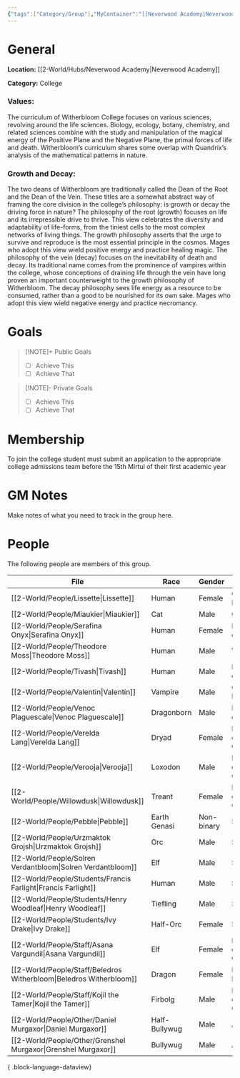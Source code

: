 ```yaml
---
{"tags":["Category/Group"],"MyContainer":"[[Neverwood Academy|Neverwood Academy]]","MyCategory":"College","image":"map-1.6-witherbloom-campus.jpg","obsidianUIMode":"preview","faction":null,"primary_contact":null,"founder":["Beledros Witherbloom"],"deans":["Lissette","Valentin"],"staff":["Willowdusk","Tivash","Verelda Lang","Serafina Onyx","Asana Vargundil","Kojil the Tamer","Venoc Plaguescale","Verooja"],"dg-publish":true,"dg-path":"World/Groups/Colleges/Witherbloom College.md","permalink":"/world/groups/colleges/witherbloom-college/","dgPassFrontmatter":true,"updated":"2025-09-29T13:27:06.000+01:00"}
---
```



# General

**Location:** [[2-World/Hubs/Neverwood Academy\|Neverwood Academy]]

**Category:** College

### Values:
The curriculum of Witherbloom College focuses on various sciences, revolving around the life sciences. Biology, ecology, botany, chemistry, and related sciences combine with the study and manipulation of the magical energy of the Positive Plane and the Negative Plane, the primal forces of life and death. Witherbloom’s curriculum shares some overlap with Quandrix’s analysis of the mathematical patterns in nature.

### Growth and Decay:
The two deans of Witherbloom are traditionally called the Dean of the Root and the Dean of the Vein. These titles are a somewhat abstract way of framing the core division in the college’s philosophy: is growth or decay the driving force in nature?
The philosophy of the root (growth) focuses on life and its irrepressible drive to thrive. This view celebrates the diversity and adaptability of life-forms, from the tiniest cells to the most complex networks of living things. The growth philosophy asserts that the urge to survive and reproduce is the most essential principle in the cosmos. Mages who adopt this view wield positive energy and practice healing magic.
The philosophy of the vein (decay) focuses on the inevitability of death and decay. Its traditional name comes from the prominence of vampires within the college, whose conceptions of draining life through the vein have long proven an important counterweight to the growth philosophy of Witherbloom. The decay philosophy sees life energy as a resource to be consumed, rather than a good to be nourished for its own sake. Mages who adopt this view wield negative energy and practice necromancy.

# Goals

> [!NOTE]+ Public Goals
> - [ ] Achieve This
> - [ ] Achieve That

> [!NOTE]- Private Goals
> - [ ] Achieve This
> - [ ] Achieve That

# Membership
To join the college student must submit an application to the appropriate college admissions team before the 15th Mirtul of their first academic year

# GM Notes

Make notes of what you need to track in the group here. 


# People

The following people are members of this group.  

| File                                                                   | Race          | Gender     | Role                |
| ---------------------------------------------------------------------- | ------------- | ---------- | ------------------- |
| [[2-World/People/Lissette\|Lissette]]                               | Human         | Female     | College Dean        |
| [[2-World/People/Miaukier\|Miaukier]]                               | Cat           | Male       | Other               |
| [[2-World/People/Serafina Onyx\|Serafina Onyx]]                     | Human         | Female     | Professor of Decay  |
| [[2-World/People/Theodore Moss\|Theodore Moss]]                     | Human         | Male       | Veteran             |
| [[2-World/People/Tivash\|Tivash]]                                   | Human         | Male       | Professor of Decay  |
| [[2-World/People/Valentin\|Valentin]]                               | Vampire       | Male       | College Dean        |
| [[2-World/People/Venoc Plaguescale\|Venoc Plaguescale]]             | Dragonborn    | Male       | Professor of Decay  |
| [[2-World/People/Verelda Lang\|Verelda Lang]]                       | Dryad         | Female     | Professor of Growth |
| [[2-World/People/Verooja\|Verooja]]                                 | Loxodon       | Male       | Professor of Growth |
| [[2-World/People/Willowdusk\|Willowdusk]]                           | Treant        | Female     | Professor of Growth |
| [[2-World/People/Pebble\|Pebble]]                                   | Earth Genasi  | Non-binary | Student             |
| [[2-World/People/Urzmaktok Grojsh\|Urzmaktok Grojsh]]               | Orc           | Male       | Student             |
| [[2-World/People/Solren Verdantbloom\|Solren Verdantbloom]]         | Elf           | Male       | Student             |
| [[2-World/People/Students/Francis Farlight\|Francis Farlight]]      | Human         | Male       | Student             |
| [[2-World/People/Students/Henry Woodleaf\|Henry Woodleaf]]          | Tiefling      | Male       | Student             |
| [[2-World/People/Students/Ivy Drake\|Ivy Drake]]                    | Half-Orc      | Female     | Student             |
| [[2-World/People/Staff/Asana Vargundil\|Asana Vargundil]]           | Elf           | Female     | Professor of Growth |
| [[2-World/People/Staff/Beledros Witherbloom\|Beledros Witherbloom]] | Dragon        | Female     | Founder Dragon      |
| [[2-World/People/Staff/Kojil the Tamer\|Kojil the Tamer]]           | Firbolg       | Male       | Professor of Growth |
| [[2-World/People/Other/Daniel Murgaxor\|Daniel Murgaxor]]           | Half-Bullywug | Male       | Alumni              |
| [[2-World/People/Other/Grenshel Murgaxor\|Grenshel Murgaxor]]       | Bullywug      | Male       | Alumni              |

{ .block-language-dataview}
